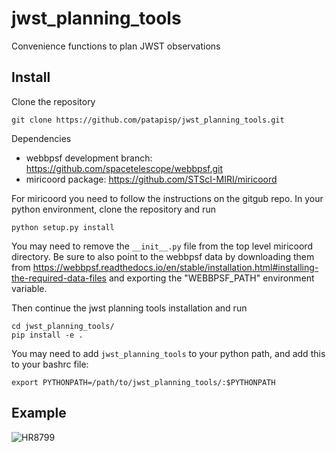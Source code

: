 # jwst_planning_tools
Convenience functions to plan JWST observations

## Install 
Clone the repository
```
git clone https://github.com/patapisp/jwst_planning_tools.git
```
Dependencies
- webbpsf development branch: https://github.com/spacetelescope/webbpsf.git
- miricoord package: https://github.com/STScI-MIRI/miricoord

For miricoord you need to follow the instructions on the gitgub repo. In your python environment, clone the repository 
and run
```commandline
python setup.py install
```
You may need to remove the `__init__.py` file from the top level miricoord directory.
Be sure to also point to the webbpsf data by downloading them from https://webbpsf.readthedocs.io/en/stable/installation.html#installing-the-required-data-files and exporting the "WEBBPSF_PATH" environment variable.

Then continue the jwst planning tools installation and run
```
cd jwst_planning_tools/
pip install -e .
```
You may need to add `jwst_planning_tools` to your python path, and add this to your bashrc file:
```
export PYTHONPATH=/path/to/jwst_planning_tools/:$PYTHONPATH
```
## Example
![HR8799](https://github.com/patapisp/jwst_planning_tools/blob/main/_HR%208799_1A_V3_75.0_offsetXYidl_%5B%200.07%20-0.49%5D.png)
